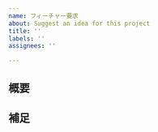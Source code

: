 ```yaml
---
name: フィーチャー要求
about: Suggest an idea for this project
title: ''
labels: ''
assignees: ''

---
```


## 概要


## 補足
